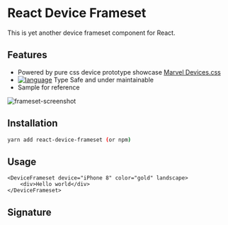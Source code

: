 # React Device Frameset

This is yet another device frameset component for React.

## Features

* Powered by pure css device prototype showcase [Marvel Devices.css](http://marvelapp.github.io/devices.css/)
* [![language](https://img.shields.io/badge/%3C%2F%3E-TypeScript-blue.svg)](http://typescriptlang.org/) Type Safe and under maintainable
* Sample for reference

![frameset-screenshot](https://user-images.githubusercontent.com/1303154/120062053-a58a6200-c092-11eb-9fec-fa0dd3609645.png)


## Installation

```bash
yarn add react-device-frameset (or npm)
```

## Usage

```tsx
<DeviceFrameset device="iPhone 8" color="gold" landscape>
    <div>Hello world</div>
</DeviceFrameset>
```

## Signature
